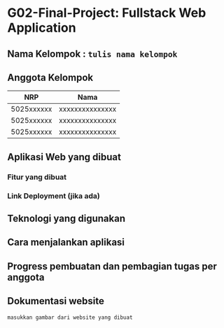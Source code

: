 # G02-Final-Project: Fullstack Web Application

## Nama Kelompok : `tulis nama kelompok`

## Anggota Kelompok
| NRP | Nama |
|:-----------:|:--------:|
| 5025xxxxxx  | xxxxxxxxxxxxxxx  |
| 5025xxxxxx  | xxxxxxxxxxxxxxx  |
| 5025xxxxxx  | xxxxxxxxxxxxxxx  |

## Aplikasi Web yang dibuat

### Fitur yang dibuat

### Link Deployment (jika ada)

## Teknologi yang digunakan

## Cara menjalankan aplikasi

## Progress pembuatan dan pembagian tugas per anggota

## Dokumentasi website
`masukkan gambar dari website yang dibuat`
